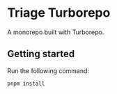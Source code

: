 # Triage Turborepo

A monorepo built with Turborepo.

## Getting started

Run the following command:

```sh
pnpm install
```
